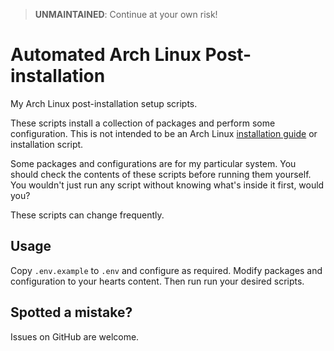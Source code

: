 > **UNMAINTAINED**: Continue at your own risk!

# Automated Arch Linux Post-installation

My Arch Linux post-installation setup scripts.

These scripts install a collection of packages and perform some
configuration. This is not intended to be an Arch Linux [installation
guide](https://wiki.archlinux.org/index.php/Installation_guide) or
installation script.

Some packages and configurations are for my particular system. You should
check the contents of these scripts before running them yourself. You
wouldn't just run any script without knowing what's inside it first, would
you?

These scripts can change frequently.

## Usage

Copy `.env.example` to `.env` and configure as required. Modify packages and
configuration to your hearts content. Then run run your desired scripts.

## Spotted a mistake?

Issues on GitHub are welcome.
